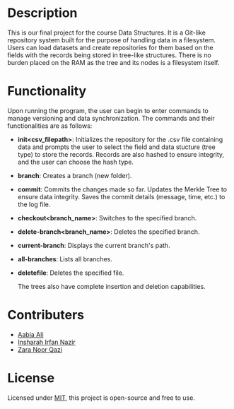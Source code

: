 # Description
This is our final project for the course Data Structures. It is a Git-like repository system built for the purpose of handling data in a filesystem. Users can load datasets and create repositories for them based on the fields with the records being stored in tree-like structures. There is no burden placed on the RAM as the tree and its nodes is a filesystem itself.

# Functionality
Upon running the program, the user can begin to enter commands to manage versioning and data synchronization. The commands and their functionalities are as follows:
- **init<csv_filepath>**: Initializes the repository for the .csv file containing data and prompts the user to select the field and data stucture (tree type) to store the records. Records are also hashed to ensure integrity, and the user can choose the hash type.
- **branch<message>**: Creates a branch (new folder).
- **commit<message>**: Commits the changes made so far. Updates the Merkle Tree to ensure data integrity. Saves the commit details (message, time, etc.) to the log file.
- **checkout<branch_name>**: Switches to the specified branch.
- **delete-branch<branch_name>**: Deletes the specified branch.
- **current-branch**: Displays the current branch's path.
- **all-branches**: Lists all branches.
- **deletefile<filename>**: Deletes the specified file.

  The trees also have complete insertion and deletion capabilities.

# Contributers
  - <a href=https://github.com/AabiaAli>Aabia Ali</a>
  - <a href=https://github.com/insharahn>Insharah Irfan Nazir</a>
  - <a href=https://github.com/ZaraHEREhehe>Zara Noor Qazi</a>
# License
Licensed under [MIT](https://choosealicense.com/licenses/mit/), this project is open-source and free to use.
